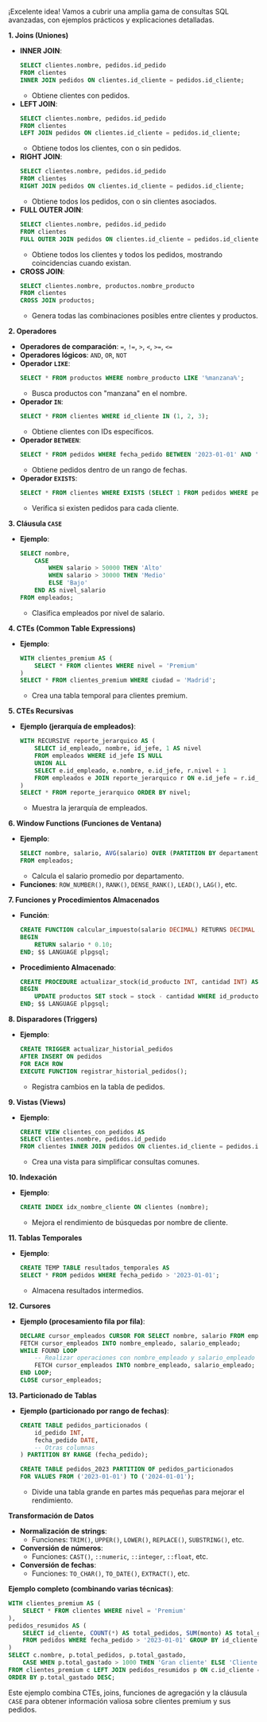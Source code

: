 ¡Excelente idea! Vamos a cubrir una amplia gama de consultas SQL avanzadas, con ejemplos prácticos y explicaciones detalladas.

**1. Joins (Uniones)**

* **INNER JOIN**:
    ```sql
    SELECT clientes.nombre, pedidos.id_pedido
    FROM clientes
    INNER JOIN pedidos ON clientes.id_cliente = pedidos.id_cliente;
    ```
    * Obtiene clientes con pedidos.
* **LEFT JOIN**:
    ```sql
    SELECT clientes.nombre, pedidos.id_pedido
    FROM clientes
    LEFT JOIN pedidos ON clientes.id_cliente = pedidos.id_cliente;
    ```
    * Obtiene todos los clientes, con o sin pedidos.
* **RIGHT JOIN**:
    ```sql
    SELECT clientes.nombre, pedidos.id_pedido
    FROM clientes
    RIGHT JOIN pedidos ON clientes.id_cliente = pedidos.id_cliente;
    ```
    * Obtiene todos los pedidos, con o sin clientes asociados.
* **FULL OUTER JOIN**:
    ```sql
    SELECT clientes.nombre, pedidos.id_pedido
    FROM clientes
    FULL OUTER JOIN pedidos ON clientes.id_cliente = pedidos.id_cliente;
    ```
    * Obtiene todos los clientes y todos los pedidos, mostrando coincidencias cuando existan.
* **CROSS JOIN**:
    ```sql
    SELECT clientes.nombre, productos.nombre_producto
    FROM clientes
    CROSS JOIN productos;
    ```
    * Genera todas las combinaciones posibles entre clientes y productos.

**2. Operadores**

* **Operadores de comparación**: `=`, `!=`, `>`, `<`, `>=`, `<=`
* **Operadores lógicos**: `AND`, `OR`, `NOT`
* **Operador `LIKE`**:
    ```sql
    SELECT * FROM productos WHERE nombre_producto LIKE '%manzana%';
    ```
    * Busca productos con "manzana" en el nombre.
* **Operador `IN`**:
    ```sql
    SELECT * FROM clientes WHERE id_cliente IN (1, 2, 3);
    ```
    * Obtiene clientes con IDs específicos.
* **Operador `BETWEEN`**:
    ```sql
    SELECT * FROM pedidos WHERE fecha_pedido BETWEEN '2023-01-01' AND '2023-12-31';
    ```
    * Obtiene pedidos dentro de un rango de fechas.
* **Operador `EXISTS`**:
    ```sql
    SELECT * FROM clientes WHERE EXISTS (SELECT 1 FROM pedidos WHERE pedidos.id_cliente = clientes.id_cliente);
    ```
    * Verifica si existen pedidos para cada cliente.

**3. Cláusula `CASE`**

* **Ejemplo**:
    ```sql
    SELECT nombre,
        CASE
            WHEN salario > 50000 THEN 'Alto'
            WHEN salario > 30000 THEN 'Medio'
            ELSE 'Bajo'
        END AS nivel_salario
    FROM empleados;
    ```
    * Clasifica empleados por nivel de salario.

**4. CTEs (Common Table Expressions)**

* **Ejemplo**:
    ```sql
    WITH clientes_premium AS (
        SELECT * FROM clientes WHERE nivel = 'Premium'
    )
    SELECT * FROM clientes_premium WHERE ciudad = 'Madrid';
    ```
    * Crea una tabla temporal para clientes premium.

**5. CTEs Recursivas**

* **Ejemplo (jerarquía de empleados)**:
    ```sql
    WITH RECURSIVE reporte_jerarquico AS (
        SELECT id_empleado, nombre, id_jefe, 1 AS nivel
        FROM empleados WHERE id_jefe IS NULL
        UNION ALL
        SELECT e.id_empleado, e.nombre, e.id_jefe, r.nivel + 1
        FROM empleados e JOIN reporte_jerarquico r ON e.id_jefe = r.id_empleado
    )
    SELECT * FROM reporte_jerarquico ORDER BY nivel;
    ```
    * Muestra la jerarquía de empleados.

**6. Window Functions (Funciones de Ventana)**

* **Ejemplo**:
    ```sql
    SELECT nombre, salario, AVG(salario) OVER (PARTITION BY departamento) AS salario_promedio_departamento
    FROM empleados;
    ```
    * Calcula el salario promedio por departamento.
* **Funciones**: `ROW_NUMBER()`, `RANK()`, `DENSE_RANK()`, `LEAD()`, `LAG()`, etc.

**7. Funciones y Procedimientos Almacenados**

* **Función**:
    ```sql
    CREATE FUNCTION calcular_impuesto(salario DECIMAL) RETURNS DECIMAL AS $$
    BEGIN
        RETURN salario * 0.10;
    END; $$ LANGUAGE plpgsql;
    ```
* **Procedimiento Almacenado**:
    ```sql
    CREATE PROCEDURE actualizar_stock(id_producto INT, cantidad INT) AS $$
    BEGIN
        UPDATE productos SET stock = stock - cantidad WHERE id_producto = id_producto;
    END; $$ LANGUAGE plpgsql;
    ```

**8. Disparadores (Triggers)**

* **Ejemplo**:
    ```sql
    CREATE TRIGGER actualizar_historial_pedidos
    AFTER INSERT ON pedidos
    FOR EACH ROW
    EXECUTE FUNCTION registrar_historial_pedidos();
    ```
    * Registra cambios en la tabla de pedidos.

**9. Vistas (Views)**

* **Ejemplo**:
    ```sql
    CREATE VIEW clientes_con_pedidos AS
    SELECT clientes.nombre, pedidos.id_pedido
    FROM clientes INNER JOIN pedidos ON clientes.id_cliente = pedidos.id_cliente;
    ```
    * Crea una vista para simplificar consultas comunes.

**10. Indexación**

* **Ejemplo**:
    ```sql
    CREATE INDEX idx_nombre_cliente ON clientes (nombre);
    ```
    * Mejora el rendimiento de búsquedas por nombre de cliente.

**11. Tablas Temporales**

* **Ejemplo**:
    ```sql
    CREATE TEMP TABLE resultados_temporales AS
    SELECT * FROM pedidos WHERE fecha_pedido > '2023-01-01';
    ```
    * Almacena resultados intermedios.

**12. Cursores**

* **Ejemplo (procesamiento fila por fila)**:
    ```sql
    DECLARE cursor_empleados CURSOR FOR SELECT nombre, salario FROM empleados;
    FETCH cursor_empleados INTO nombre_empleado, salario_empleado;
    WHILE FOUND LOOP
        -- Realizar operaciones con nombre_empleado y salario_empleado
        FETCH cursor_empleados INTO nombre_empleado, salario_empleado;
    END LOOP;
    CLOSE cursor_empleados;
    ```

**13. Particionado de Tablas**

* **Ejemplo (particionado por rango de fechas)**:
    ```sql
    CREATE TABLE pedidos_particionados (
        id_pedido INT,
        fecha_pedido DATE,
        -- Otras columnas
    ) PARTITION BY RANGE (fecha_pedido);

    CREATE TABLE pedidos_2023 PARTITION OF pedidos_particionados
    FOR VALUES FROM ('2023-01-01') TO ('2024-01-01');
    ```
    * Divide una tabla grande en partes más pequeñas para mejorar el rendimiento.

**Transformación de Datos**

* **Normalización de strings**:
    * Funciones: `TRIM()`, `UPPER()`, `LOWER()`, `REPLACE()`, `SUBSTRING()`, etc.
* **Conversión de números**:
    * Funciones: `CAST()`, `::numeric`, `::integer`, `::float`, etc.
* **Conversión de fechas**:
    * Funciones: `TO_CHAR()`, `TO_DATE()`, `EXTRACT()`, etc.

**Ejemplo completo (combinando varias técnicas)**:

```sql
WITH clientes_premium AS (
    SELECT * FROM clientes WHERE nivel = 'Premium'
),
pedidos_resumidos AS (
    SELECT id_cliente, COUNT(*) AS total_pedidos, SUM(monto) AS total_gastado
    FROM pedidos WHERE fecha_pedido > '2023-01-01' GROUP BY id_cliente
)
SELECT c.nombre, p.total_pedidos, p.total_gastado,
    CASE WHEN p.total_gastado > 1000 THEN 'Gran cliente' ELSE 'Cliente regular' END AS tipo_cliente
FROM clientes_premium c LEFT JOIN pedidos_resumidos p ON c.id_cliente = p.id_cliente
ORDER BY p.total_gastado DESC;
```

Este ejemplo combina CTEs, joins, funciones de agregación y la cláusula `CASE` para obtener información valiosa sobre clientes premium y sus pedidos.